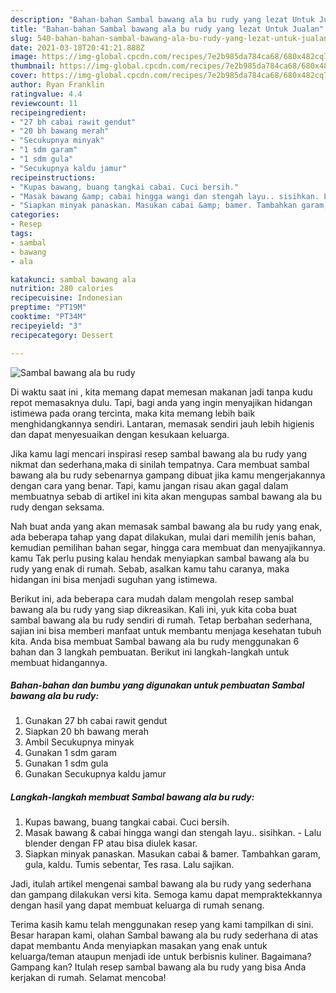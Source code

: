 ```yaml
---
description: "Bahan-bahan Sambal bawang ala bu rudy yang lezat Untuk Jualan"
title: "Bahan-bahan Sambal bawang ala bu rudy yang lezat Untuk Jualan"
slug: 540-bahan-bahan-sambal-bawang-ala-bu-rudy-yang-lezat-untuk-jualan
date: 2021-03-18T20:41:21.888Z
image: https://img-global.cpcdn.com/recipes/7e2b985da784ca68/680x482cq70/sambal-bawang-ala-bu-rudy-foto-resep-utama.jpg
thumbnail: https://img-global.cpcdn.com/recipes/7e2b985da784ca68/680x482cq70/sambal-bawang-ala-bu-rudy-foto-resep-utama.jpg
cover: https://img-global.cpcdn.com/recipes/7e2b985da784ca68/680x482cq70/sambal-bawang-ala-bu-rudy-foto-resep-utama.jpg
author: Ryan Franklin
ratingvalue: 4.4
reviewcount: 11
recipeingredient:
- "27 bh cabai rawit gendut"
- "20 bh bawang merah"
- "Secukupnya minyak"
- "1 sdm garam"
- "1 sdm gula"
- "Secukupnya kaldu jamur"
recipeinstructions:
- "Kupas bawang, buang tangkai cabai. Cuci bersih."
- "Masak bawang &amp; cabai hingga wangi dan stengah layu.. sisihkan. Lalu blender dengan FP atau bisa diulek kasar."
- "Siapkan minyak panaskan. Masukan cabai &amp; bamer. Tambahkan garam, gula, kaldu. Tumis sebentar, Tes rasa. Lalu sajikan."
categories:
- Resep
tags:
- sambal
- bawang
- ala

katakunci: sambal bawang ala 
nutrition: 280 calories
recipecuisine: Indonesian
preptime: "PT19M"
cooktime: "PT34M"
recipeyield: "3"
recipecategory: Dessert

---
```



![Sambal bawang ala bu rudy](https://img-global.cpcdn.com/recipes/7e2b985da784ca68/680x482cq70/sambal-bawang-ala-bu-rudy-foto-resep-utama.jpg)

Di waktu  saat ini , kita memang dapat memesan makanan jadi tanpa kudu repot memasaknya dulu. Tapi, bagi anda yang ingin menyajikan hidangan istimewa pada orang tercinta, maka kita memang lebih baik menghidangkannya sendiri. Lantaran, memasak sendiri jauh lebih higienis dan dapat menyesuaikan dengan kesukaan keluarga.

Jika kamu lagi mencari inspirasi resep sambal bawang ala bu rudy yang nikmat dan sederhana,maka di sinilah tempatnya. Cara membuat sambal bawang ala bu rudy  sebenarnya gampang dibuat jika kamu mengerjakannya dengan cara yang benar. Tapi, kamu jangan risau akan gagal dalam membuatnya 
sebab di artikel ini kita akan mengupas sambal bawang ala bu rudy dengan seksama.  



Nah buat anda yang akan memasak sambal bawang ala bu rudy yang enak, ada beberapa tahap yang dapat dilakukan, mulai dari memilih jenis bahan, kemudian pemilihan bahan segar, hingga cara membuat dan menyajikannya. kamu Tak perlu pusing kalau hendak menyiapkan sambal bawang ala bu rudy yang enak di rumah. Sebab, asalkan kamu  tahu caranya, maka hidangan ini bisa menjadi suguhan yang istimewa.

Berikut ini, ada beberapa cara mudah dalam mengolah resep sambal bawang ala bu rudy yang siap dikreasikan. Kali ini, yuk kita coba buat sambal bawang ala bu rudy sendiri di rumah. Tetap berbahan sederhana, sajian ini bisa memberi manfaat untuk membantu menjaga kesehatan tubuh kita. Anda bisa membuat Sambal bawang ala bu rudy menggunakan 6 bahan dan 3 langkah pembuatan. Berikut ini langkah-langkah untuk membuat hidangannya.

<!--inarticleads1-->

##### Bahan-bahan dan bumbu yang digunakan untuk pembuatan Sambal bawang ala bu rudy:

1. Gunakan 27 bh cabai rawit gendut
1. Siapkan 20 bh bawang merah
1. Ambil Secukupnya minyak
1. Gunakan 1 sdm garam
1. Gunakan 1 sdm gula
1. Gunakan Secukupnya kaldu jamur




<!--inarticleads2-->

##### Langkah-langkah membuat Sambal bawang ala bu rudy:

1. Kupas bawang, buang tangkai cabai. Cuci bersih.
1. Masak bawang &amp; cabai hingga wangi dan stengah layu.. sisihkan. - Lalu blender dengan FP atau bisa diulek kasar.
1. Siapkan minyak panaskan. Masukan cabai &amp; bamer. Tambahkan garam, gula, kaldu. Tumis sebentar, Tes rasa. Lalu sajikan.




Jadi, itulah artikel mengenai  sambal bawang ala bu rudy  yang sederhana dan gampang dilakukan versi kita. Semoga kamu dapat mempraktekkannya dengan hasil yang dapat membuat keluarga di rumah senang. 

Terima kasih kamu telah menggunakan resep yang kami tampilkan di sini. Besar harapan kami, olahan  Sambal bawang ala bu rudy sederhana di atas dapat membantu Anda menyiapkan masakan yang enak untuk keluarga/teman ataupun menjadi ide untuk berbisnis kuliner. Bagaimana? Gampang kan? Itulah resep sambal bawang ala bu rudy yang bisa Anda kerjakan di rumah. Selamat mencoba!

